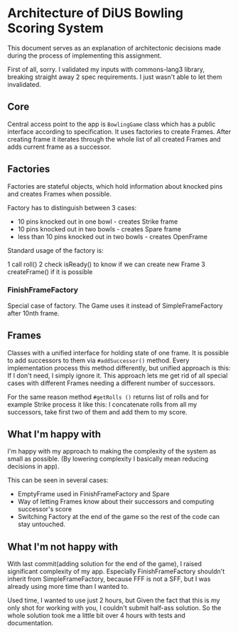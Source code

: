 Architecture of DiUS Bowling Scoring System
===========================================
This document serves as an explanation of architectonic decisions made during the process of implementing this assignment.

First of all, sorry. I validated my inputs with commons-lang3 library, breaking straight away 2 spec requirements. I just wasn't able to let them invalidated.

Core
----
Central access point to the app is `BowlingGame` class which has a public interface according to specification. It uses factories to create Frames. After creating frame it iterates through the whole list of all created Frames and adds current frame as a successor.

Factories
---------
Factories are stateful objects, which hold information about knocked pins and creates Frames when possible.

Factory has to distinguish between 3 cases:

* 10 pins knocked out in one bowl - creates Strike frame
* 10 pins knocked out in two bowls - creates Spare frame
* less than 10 pins knocked out in two bowls - creates OpenFrame

Standard usage of the factory is:

1 call roll()
2 check isReady() to know if we can create new Frame
3 createFrame() if it is possible

### FinishFrameFactory
Special case of factory. The Game uses it instead of SimpleFrameFactory after 10nth frame.

Frames
------
Classes with a unified interface for holding state of one frame. It is possible to add successors to them via `#addSuccessor()` method. Every implementation process this method differently, but unified approach is this: If I don't need, I simply ignore it. This approach lets me get rid of all special cases with different Frames needing a different number of successors.

For the same reason method `#getRolls ()` returns list of rolls and for example Strike process it like this: I concatenate rolls from all my successors, take first two of them and add them to my score.

What I'm happy with
-------------------
I'm happy with my approach to making the complexity of the system as small as possible. (By lowering complexity I basically mean reducing decisions in app).

This can be seen in several cases:

* EmptyFrame used in FinishFrameFactory and Spare
* Way of letting Frames know about their successors and computing successor's score
* Switching Factory at the end of the game so the rest of the code can stay untouched.

What I'm not happy with
-----------------------
With last commit(adding solution for the end of the game), I raised significant complexity of my app. Especially FinishFrameFactory shouldn't inherit from SimpleFrameFactory, because FFF is not a SFF, but I was already using more time than I wanted to.

Used time, I wanted to use just 2 hours, but Given the fact that this is my only shot for working with you, I couldn't submit half-ass solution. So the whole solution took me a little bit over 4 hours with tests and documentation.
